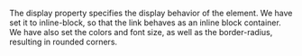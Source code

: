 The display property specifies the display behavior of the element. We have set it to inline-block, so that the link behaves as an inline block container.
We have also set the colors and font size, as well as the border-radius, resulting in rounded corners.
